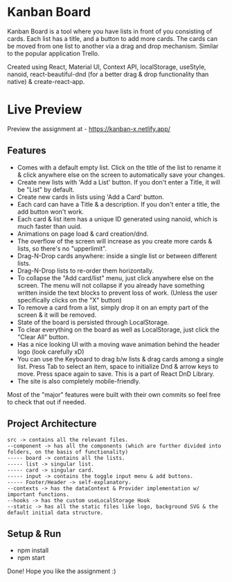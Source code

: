 # Kanban Board

Kanban Board is a tool where you have lists in front of you consisting of cards. Each list has a title, and a button to add more cards. The cards can be moved from one list to another via a drag and drop mechanism. Similar to the popular application Trello.

Created using React, Material UI, Context API, localStorage, useStyle, nanoid, react-beautiful-dnd (for a better drag & drop functionality than native) & create-react-app.

# Live Preview

Preview the assignment at - https://kanban-x.netlify.app/

## Features

- Comes with a default empty list. Click on the title of the list to rename it & click anywhere else on the screen to automatically save your changes.
- Create new lists with 'Add a List' button. If you don't enter a Title, it will be "List" by default.
- Create new cards in lists using 'Add a Card' button.
- Each card can have a Title & a description. If you don't enter a title, the add button won't work.
- Each card & list item has a unique ID generated using nanoid, which is much faster than uuid.
- Animations on page load & card creation/dnd.
- The overflow of the screen will increase as you create more cards & lists, so there's no "upperlimit".
- Drag-N-Drop cards anywhere: inside a single list or between different lists.
- Drag-N-Drop lists to re-order them horizontally.
- To collapse the "Add card/list" menu, just click anywhere else on the screen. The menu will not collapse if you already have something written inside the text blocks to prevent loss of work. (Unless the user specifically clicks on the "X" button)
- To remove a card from a list, simply drop it on an empty part of the screen & it will be removed.
- State of the board is persisted through LocalStorage.
- To clear everything on the board as well as LocalStorage, just click the "Clear All" button.
- Has a nice looking UI with a moving wave animation behind the header logo (look carefully xD)
- You can use the Keyboard to drag b/w lists & drag cards among a single list. Press Tab to select an item, space to initialize Dnd & arrow keys to move. Press space again to save. This is a part of React DnD Library.
- The site is also completely mobile-friendly.

Most of the "major" features were built with their own commits so feel free to check that out if needed.

## Project Architecture 
```
src -> contains all the relevant files.
--component -> has all the components (which are further divided into folders, on the basis of functionality)
----- board -> contains all the lists.
----- list -> singular list.
----- card -> singular card.
----- input -> contains the toggle input menu & add buttons.
----- Footer/Header -> self-explanatory.
--contexts -> has the dataContext & Provider implementation w/ important functions.
--hooks -> has the custom useLocalStorage Hook
--static -> has all the static files like logo, background SVG & the default initial data structure.
```

## Setup & Run

- npm install
- npm start

Done!
Hope you like the assignment :)
